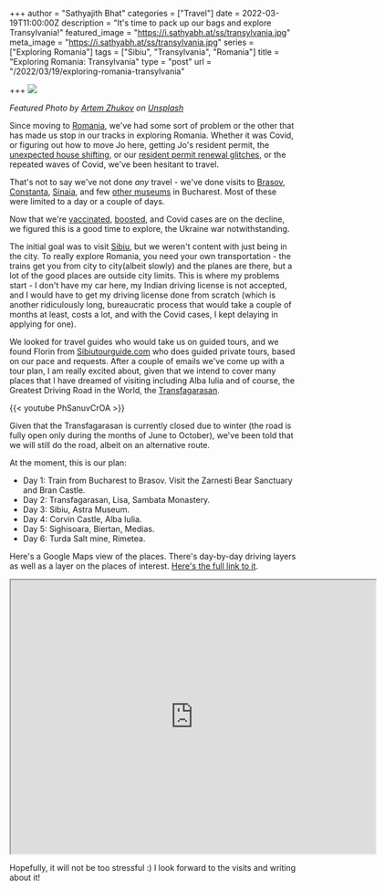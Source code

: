 +++
author = "Sathyajith Bhat"
categories = ["Travel"]
date = 2022-03-19T11:00:00Z
description = "It's time to pack up our bags and explore Transylvania!"
featured_image = "https://i.sathyabh.at/ss/transylvania.jpg"
meta_image = "https://i.sathyabh.at/ss/transylvania.jpg"
series = ["Exploring Romania"]
tags = ["Sibiu", "Transylvania", "Romania"]
title = "Exploring Romania: Transylvania"
type = "post"
url = "/2022/03/19/exploring-romania-transylvania"

+++
![](https://i.sathyabh.at/ss/transylvania.jpg)

_Featured Photo by_ [_Artem Zhukov_](https://unsplash.com/@artemioz?utm_source=unsplash&utm_medium=referral&utm_content=creditCopyText) _on_ [_Unsplash_](https://unsplash.com/s/photos/transylvania?utm_source=unsplash&utm_medium=referral&utm_content=creditCopyText)

Since moving to [Romania](https://sathyabh.at/2022/01/08/a-look-back-at-2021/), we've had some sort of problem or the other that has made us stop in our tracks in exploring Romania. Whether it was Covid, or figuring out how to move Jo here, getting Jo's resident permit, the [unexpected house shifting](https://sathyabh.at/2021/11/11/moving-house/), or our [resident permit renewal glitches](https://sathyabh.at/2021/12/25/blue-card-blues/), or the repeated waves of Covid, we've been hesitant to travel.

That's not to say we've not done _any_ travel - we've done visits to [Brasov](https://pics.sathyabh.at/brasov-2021), [Constanta](https://pics.sathyabh.at/constanta-2021), [Sinaia](https://pics.sathyabh.at/sinaia-2021), and few [other museums](https://pics.sathyabh.at/romania) in Bucharest. Most of these were limited to a day or a couple of days.

Now that we're [vaccinated](https://sathyabh.at/2021/06/21/getting-covid-19-vaccine-as-a-foreigner-in-romania/), [boosted](https://sathyabh.at/2022/01/03/covid-booster/), and Covid cases are on the decline, we figured this is a good time to explore, the Ukraine war notwithstanding.

The initial goal was to visit [Sibiu](https://en.wikipedia.org/wiki/Sibiu), but we weren't content with just being in the city. To really explore Romania, you need your own transportation - the trains get you from city to city(albeit slowly) and the planes are there, but a lot of the good places are outside city limits. This is where my problems start - I don't have my car here, my Indian driving license is not accepted, and I would have to get my driving license done from scratch (which is another ridiculously long, bureaucratic process that would take a couple of months at least, costs a lot, and with the Covid cases, I kept delaying in applying for one).

We looked for travel guides who would take us on guided tours, and we found Florin from [Sibiutourguide.com](https://sibiutourguide.com/) who does guided private tours, based on our pace and requests. After a couple of emails we've come up with a tour plan, I am really excited about, given that we intend to cover many places that I have dreamed of visiting including Alba Iulia and of course, the Greatest Driving Road in the World, the [Transfagarasan](https://en.wikipedia.org/wiki/Transf%C4%83g%C4%83r%C4%83%C8%99an).

{{< youtube PhSanuvCrOA >}}

Given that the Transfagarasan is currently closed due to winter (the road is fully open only during the months of June to October), we've been told that we will still do the road, albeit on an alternative route.

At the moment, this is our plan:

* Day 1: Train from Bucharest to Brasov. Visit the Zarnesti Bear Sanctuary and Bran Castle.
* Day 2: Transfagarasan, Lisa, Sambata Monastery.
* Day 3: Sibiu, Astra Museum.
* Day 4: Corvin Castle, Alba Iulia.
* Day 5: Sighisoara, Biertan, Medias.
* Day 6: Turda Salt mine, Rimetea.

Here's a Google Maps view of the places. There's day-by-day driving layers as well as a layer on the places of interest. [Here's the full link to it](https://www.google.com/maps/d/viewer?mid=1t7d5rdWS-Z0wk98G8mIw_KXJH35u9iDO&hl=en&usp=sharing). 

<iframe src="https://www.google.com/maps/d/embed?mid=1t7d5rdWS-Z0wk98G8mIw_KXJH35u9iDO&hl=en&ehbc=2E312F" width="640" height="480"></iframe>

Hopefully, it will not be too stressful :) I look forward to the visits and writing about it!
